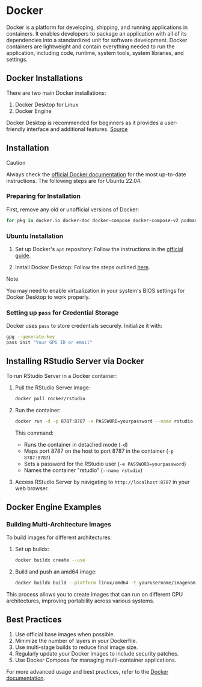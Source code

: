 # Docker

Docker is a platform for developing, shipping, and running applications in
containers. It enables developers to package an application with all of its
dependencies into a standardized unit for software development. Docker
containers are lightweight and contain everything needed to run the application,
including code, runtime, system tools, system libraries, and settings.

## Docker Installations

There are two main Docker installations:

1. Docker Desktop for Linux
2. Docker Engine

Docker Desktop is recommended for beginners as it provides a user-friendly
interface and additional features.
[Source](https://docs.docker.com/desktop/install/linux/)

## Installation

> [!CAUTION]
> Always check the [official Docker
> documentation](https://docs.docker.com/engine/install/ubuntu/) for the most
> up-to-date instructions. The following steps are for Ubuntu 22.04.

### Preparing for Installation

First, remove any old or unofficial versions of Docker:

```sh
for pkg in docker.io docker-doc docker-compose docker-compose-v2 podman-docker containerd runc; do sudo apt-get remove $pkg; done
```

### Ubuntu Installation

1. Set up Docker's `apt` repository:
   Follow the instructions in the [official guide](https://docs.docker.com/engine/install/ubuntu/#install-using-the-repository).

2. Install Docker Desktop:
   Follow the steps outlined [here](https://docs.docker.com/desktop/install/linux/ubuntu/#install-docker-desktop).

> [!NOTE]
> You may need to enable virtualization in your system's BIOS settings for Docker Desktop to work properly.

### Setting up `pass` for Credential Storage

Docker uses `pass` to store credentials securely. Initialize it with:

```sh
gpg --generate-key
pass init "Your GPG ID or email"
```

## Installing RStudio Server via Docker

To run RStudio Server in a Docker container:

1. Pull the RStudio Server image:

   ```sh
   docker pull rocker/rstudio
   ```

2. Run the container:

   ```sh
   docker run -d -p 8787:8787 -e PASSWORD=yourpassword --name rstudio rocker/rstudio
   ```

   This command:

   - Runs the container in detached mode (`-d`)
   - Maps port 8787 on the host to port 8787 in the container (`-p 8787:8787`)
   - Sets a password for the RStudio user (`-e PASSWORD=yourpassword`)
   - Names the container "rstudio" (`--name rstudio`)

3. Access RStudio Server by navigating to `http://localhost:8787` in your web browser.

## Docker Engine Examples

### Building Multi-Architecture Images

To build images for different architectures:

1. Set up buildx:

   ```sh
   docker buildx create --use
   ```

2. Build and push an amd64 image:
   ```sh
   docker buildx build --platform linux/amd64 -t yourusername/imagename:tag . --push
   ```

This process allows you to create images that can run on different CPU architectures, improving portability across various systems.

## Best Practices

1. Use official base images when possible.
2. Minimize the number of layers in your Dockerfile.
3. Use multi-stage builds to reduce final image size.
4. Regularly update your Docker images to include security patches.
5. Use Docker Compose for managing multi-container applications.

For more advanced usage and best practices, refer to the [Docker documentation](https://docs.docker.com/).
